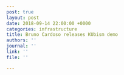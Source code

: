 ```yaml
---
post: true
layout: post
date: 2018-09-14 22:00:00 +0000
categories: infrastructure
title: Bruno Cardoso releases KUbism demo
authors: ''
journal: ''
link: ''
file: ''

---
```

